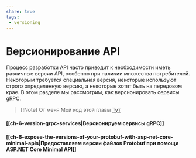 ```yaml
---
share: true
tags:
 - versioning
---
```

# Версионирование API
Процесс разработки API часто приводит к необходимости иметь различные версии API, особенно при наличии множества потребителей. Некоторым требуется специальная версия, некоторые используют строго определенную версию, а некоторые хотят быть на передовом крае. В этом разделе мы рассмотрим, как версионировать сервисы gRPC.
> [!Note] От меня
> Мой код этой главы [Тут](https://github.com/alexeystalker/CountryServiceBook/tree/chapter-06)
#### [[ch-6-version-grpc-services|Версионируем сервисы gRPC]]
#### [[ch-6-expose-the-versions-of-your-protobuf-with-asp-net-core-minimal-apis|Предоставляем версии файлов Protobuf при помощи ASP.NET Core Minimal API]]
